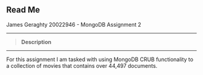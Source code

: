 ## Read Me
James Geraghty 20022946 - MongoDB Assignment 2 

---

> **Description**
---
For this assignment I am tasked with using MongoDB CRUB functionality to a collection of movies that contains over 44,497 documents.
